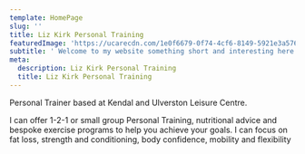 ```yaml
---
template: HomePage
slug: ''
title: Liz Kirk Personal Training
featuredImage: 'https://ucarecdn.com/1e0f6679-0f74-4cf6-8149-5921e3a57673/'
subtitle: ' Welcome to my website something short and interesting here'
meta:
  description: Liz Kirk Personal Training
  title: Liz Kirk Personal Training
---
```

Personal Trainer based at Kendal and Ulverston Leisure Centre.

I can offer 1-2-1 or small group Personal Training, nutritional advice and bespoke exercise programs to help you achieve your goals. I can focus on fat loss, strength and conditioning, body confidence, mobility and flexibility
